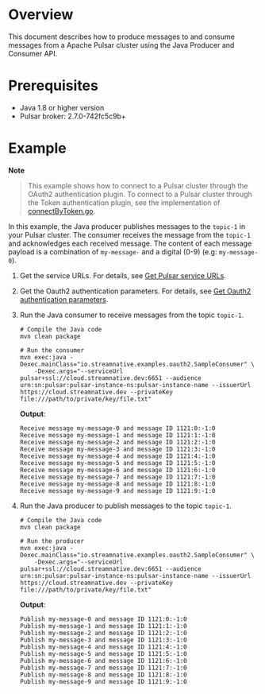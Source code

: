# Overview

This document describes how to produce messages to and consume messages from a Apache Pulsar cluster using the Java Producer and Consumer API.

# Prerequisites

- Java 1.8 or higher version
- Pulsar broker: 2.7.0-742fc5c9b+

# Example

**Note**

> This example shows how to connect to a Pulsar cluster through the OAuth2 authentication plugin. To connect to a Pulsar cluster through the Token authentication plugin, see the implementation of [connectByToken.go](https://github.com/streamnative/pulsar-examples/blob/master/cloud/java/src/main/java/io/streamnative/examples/oauth2/ConnectByToken.java).

In this example, the Java producer publishes messages to the `topic-1` in your Pulsar cluster. The consumer receives the message from the `topic-1` and acknowledges each received message.
The content of each message payload is a combination of `my-message-` and a digital (0-9) (e.g: `my-message-0`).

1. Get the service URLs. For details, see [Get Pulsar service URLs](https://github.com/streamnative/pulsar-examples/tree/master/cloud#get-pulsar-service-urls).

2. Get the Oauth2 authentication parameters. For details, see [Get Oauth2 authentication parameters](https://github.com/streamnative/pulsar-examples/tree/master/cloud#get-oauth2-authentication-parameters).

3. Run the Java consumer to receive messages from the topic `topic-1`.

      ```shell script
      # Compile the Java code
      mvn clean package

      # Run the consumer
      mvn exec:java -Dexec.mainClass="io.streamnative.examples.oauth2.SampleConsumer" \
          -Dexec.args="--serviceUrl pulsar+ssl://cloud.streamnative.dev:6651 --audience urn:sn:pulsar:pulsar-instance-ns:pulsar-instance-name --issuerUrl https://cloud.streamnative.dev --privateKey file:///path/to/private/key/file.txt"
      ```

      **Output**:

      ```text
      Receive message my-message-0 and message ID 1121:0:-1:0
      Receive message my-message-1 and message ID 1121:1:-1:0
      Receive message my-message-2 and message ID 1121:2:-1:0
      Receive message my-message-3 and message ID 1121:3:-1:0
      Receive message my-message-4 and message ID 1121:4:-1:0
      Receive message my-message-5 and message ID 1121:5:-1:0
      Receive message my-message-6 and message ID 1121:6:-1:0
      Receive message my-message-7 and message ID 1121:7:-1:0
      Receive message my-message-8 and message ID 1121:8:-1:0
      Receive message my-message-9 and message ID 1121:9:-1:0
      ```

4. Run the Java producer to publish messages to the topic `topic-1`.

      ```shell script
      # Compile the Java code
      mvn clean package

      # Run the producer
      mvn exec:java -Dexec.mainClass="io.streamnative.examples.oauth2.SampleConsumer" \
          -Dexec.args="--serviceUrl pulsar+ssl://cloud.streamnative.dev:6651 --audience urn:sn:pulsar:pulsar-instance-ns:pulsar-instance-name --issuerUrl https://cloud.streamnative.dev --privateKey file:///path/to/private/key/file.txt"
      ```

      **Output**:

      ```text
      Publish my-message-0 and message ID 1121:0:-1:0
      Publish my-message-1 and message ID 1121:1:-1:0
      Publish my-message-2 and message ID 1121:2:-1:0
      Publish my-message-3 and message ID 1121:3:-1:0
      Publish my-message-4 and message ID 1121:4:-1:0
      Publish my-message-5 and message ID 1121:5:-1:0
      Publish my-message-6 and message ID 1121:6:-1:0
      Publish my-message-7 and message ID 1121:7:-1:0
      Publish my-message-8 and message ID 1121:8:-1:0
      Publish my-message-9 and message ID 1121:9:-1:0
      ```